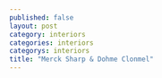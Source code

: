 ```yaml
---
published: false
layout: post
category: interiors
categories: interiors
categorys: interiors
title: "Merck Sharp & Dohme Clonmel"
---
```



